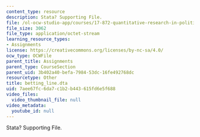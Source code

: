 ```yaml
---
content_type: resource
description: Stata? Supporting File.
file: /ol-ocw-studio-app/courses/17-872-quantitative-research-in-political-science-and-public-policy-spring-2004/7aee67fc6da7c1b2b443615fd6e5f688_betting_line.dta
file_size: 3062
file_type: application/octet-stream
learning_resource_types:
- Assignments
license: https://creativecommons.org/licenses/by-nc-sa/4.0/
ocw_type: OCWFile
parent_title: Assignments
parent_type: CourseSection
parent_uid: 3b402a40-befa-7984-53dc-16fe492768dc
resourcetype: Other
title: betting_line.dta
uid: 7aee67fc-6da7-c1b2-b443-615fd6e5f688
video_files:
  video_thumbnail_file: null
video_metadata:
  youtube_id: null
---
```

Stata? Supporting File.